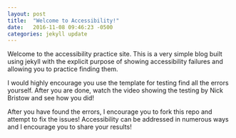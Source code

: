```yaml
---
layout: post
title:  "Welcome to Accessibility!"
date:   2016-11-08 09:46:23 -0500
categories: jekyll update
---
```

Welcome to the accessibility practice site. This is a very simple blog built using jekyll with the explicit purpose of showing accessibility failures and allowing you to practice finding them. 

I would highly encourage you use the template for testing find all the errors yourself. After you are done, watch the video showing the testing by Nick Bristow and see how you did! 

After you have found the errors, I encourage you to fork this repo and attempt to fix the issues! Accessibility can be addressed in numerous ways and I encourage you to share your results!